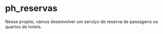 # ph_reservas
Nesse projeto, vamos desenvolver um serviço de reserva de passagens ou quartos de hoteis.
